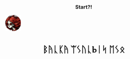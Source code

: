 

<h3 style="text-align: center;">Start?!</h3>


<img width="100%" src="https://github.com/KosmonavTUSSR/KosmonavTUSSR/blob/main/icon-192x192.png?raw=true" style="text-align: center;width: 10%; "></img>

<h1 style="text-align: center;">ᛒᚤᚳᛕᚤ ᛠᛊᚢᚳⰓᛁᛋ ᛖᛊᛟ</h1>
<!---
KosmonavTUSSR/KosmonavTUSSR is a ✨ special ✨ repository because its `README.md` (this file) appears on your GitHub profile.
You can click the Preview link to take a look at your changes.
--->
